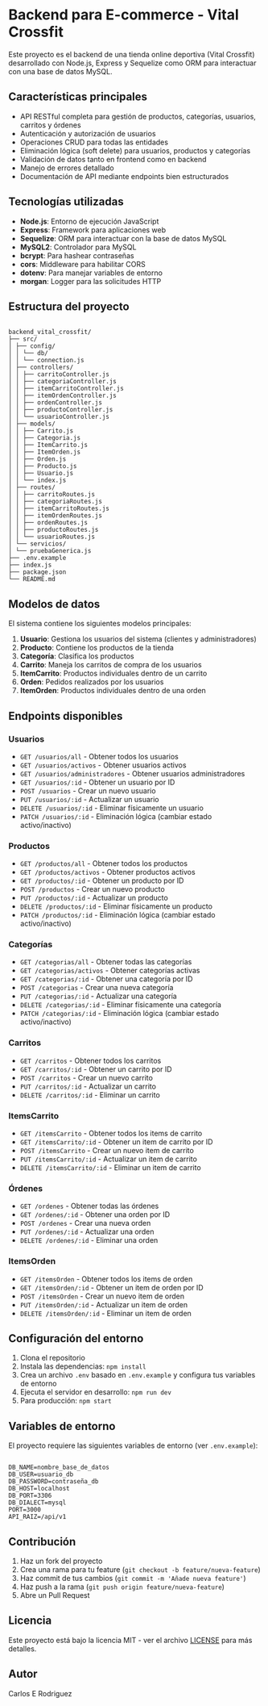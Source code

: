 # Backend para E-commerce - Vital Crossfit

Este proyecto es el backend de una tienda online deportiva (Vital Crossfit) desarrollado con Node.js, Express y Sequelize como ORM para interactuar con una base de datos MySQL.

## Características principales

- API RESTful completa para gestión de productos, categorías, usuarios, carritos y órdenes
- Autenticación y autorización de usuarios
- Operaciones CRUD para todas las entidades
- Eliminación lógica (soft delete) para usuarios, productos y categorías
- Validación de datos tanto en frontend como en backend
- Manejo de errores detallado
- Documentación de API mediante endpoints bien estructurados

## Tecnologías utilizadas

- **Node.js**: Entorno de ejecución JavaScript
- **Express**: Framework para aplicaciones web
- **Sequelize**: ORM para interactuar con la base de datos MySQL
- **MySQL2**: Controlador para MySQL
- **bcrypt**: Para hashear contraseñas
- **cors**: Middleware para habilitar CORS
- **dotenv**: Para manejar variables de entorno
- **morgan**: Logger para las solicitudes HTTP

## Estructura del proyecto

```

backend_vital_crossfit/
├── src/
│ ├── config/
│ │ └── db/
│ │ └── connection.js
│ ├── controllers/
│ │ ├── carritoController.js
│ │ ├── categoriaController.js
│ │ ├── itemCarritoController.js
│ │ ├── itemOrdenController.js
│ │ ├── ordenController.js
│ │ ├── productoController.js
│ │ └── usuarioController.js
│ ├── models/
│ │ ├── Carrito.js
│ │ ├── Categoria.js
│ │ ├── ItemCarrito.js
│ │ ├── ItemOrden.js
│ │ ├── Orden.js
│ │ ├── Producto.js
│ │ ├── Usuario.js
│ │ └── index.js
│ ├── routes/
│ │ ├── carritoRoutes.js
│ │ ├── categoriaRoutes.js
│ │ ├── itemCarritoRoutes.js
│ │ ├── itemOrdenRoutes.js
│ │ ├── ordenRoutes.js
│ │ ├── productoRoutes.js
│ │ └── usuarioRoutes.js
│ └── servicios/
│ └── pruebaGenerica.js
├── .env.example
├── index.js
├── package.json
└── README.md

```

## Modelos de datos

El sistema contiene los siguientes modelos principales:

1. **Usuario**: Gestiona los usuarios del sistema (clientes y administradores)
2. **Producto**: Contiene los productos de la tienda
3. **Categoría**: Clasifica los productos
4. **Carrito**: Maneja los carritos de compra de los usuarios
5. **ItemCarrito**: Productos individuales dentro de un carrito
6. **Orden**: Pedidos realizados por los usuarios
7. **ItemOrden**: Productos individuales dentro de una orden

## Endpoints disponibles

### Usuarios

- `GET /usuarios/all` - Obtener todos los usuarios
- `GET /usuarios/activos` - Obtener usuarios activos
- `GET /usuarios/administradores` - Obtener usuarios administradores
- `GET /usuarios/:id` - Obtener un usuario por ID
- `POST /usuarios` - Crear un nuevo usuario
- `PUT /usuarios/:id` - Actualizar un usuario
- `DELETE /usuarios/:id` - Eliminar físicamente un usuario
- `PATCH /usuarios/:id` - Eliminación lógica (cambiar estado activo/inactivo)

### Productos

- `GET /productos/all` - Obtener todos los productos
- `GET /productos/activos` - Obtener productos activos
- `GET /productos/:id` - Obtener un producto por ID
- `POST /productos` - Crear un nuevo producto
- `PUT /productos/:id` - Actualizar un producto
- `DELETE /productos/:id` - Eliminar físicamente un producto
- `PATCH /productos/:id` - Eliminación lógica (cambiar estado activo/inactivo)

### Categorías

- `GET /categorias/all` - Obtener todas las categorías
- `GET /categorias/activos` - Obtener categorías activas
- `GET /categorias/:id` - Obtener una categoría por ID
- `POST /categorias` - Crear una nueva categoría
- `PUT /categorias/:id` - Actualizar una categoría
- `DELETE /categorias/:id` - Eliminar físicamente una categoría
- `PATCH /categorias/:id` - Eliminación lógica (cambiar estado activo/inactivo)

### Carritos

- `GET /carritos` - Obtener todos los carritos
- `GET /carritos/:id` - Obtener un carrito por ID
- `POST /carritos` - Crear un nuevo carrito
- `PUT /carritos/:id` - Actualizar un carrito
- `DELETE /carritos/:id` - Eliminar un carrito

### ItemsCarrito

- `GET /itemsCarrito` - Obtener todos los items de carrito
- `GET /itemsCarrito/:id` - Obtener un item de carrito por ID
- `POST /itemsCarrito` - Crear un nuevo item de carrito
- `PUT /itemsCarrito/:id` - Actualizar un item de carrito
- `DELETE /itemsCarrito/:id` - Eliminar un item de carrito

### Órdenes

- `GET /ordenes` - Obtener todas las órdenes
- `GET /ordenes/:id` - Obtener una orden por ID
- `POST /ordenes` - Crear una nueva orden
- `PUT /ordenes/:id` - Actualizar una orden
- `DELETE /ordenes/:id` - Eliminar una orden

### ItemsOrden

- `GET /itemsOrden` - Obtener todos los items de orden
- `GET /itemsOrden/:id` - Obtener un item de orden por ID
- `POST /itemsOrden` - Crear un nuevo item de orden
- `PUT /itemsOrden/:id` - Actualizar un item de orden
- `DELETE /itemsOrden/:id` - Eliminar un item de orden

## Configuración del entorno

1. Clona el repositorio
2. Instala las dependencias: `npm install`
3. Crea un archivo `.env` basado en `.env.example` y configura tus variables de entorno
4. Ejecuta el servidor en desarrollo: `npm run dev`
5. Para producción: `npm start`

## Variables de entorno

El proyecto requiere las siguientes variables de entorno (ver `.env.example`):

```

DB_NAME=nombre_base_de_datos
DB_USER=usuario_db
DB_PASSWORD=contraseña_db
DB_HOST=localhost
DB_PORT=3306
DB_DIALECT=mysql
PORT=3000
API_RAIZ=/api/v1

```

## Contribución

1. Haz un fork del proyecto
2. Crea una rama para tu feature (`git checkout -b feature/nueva-feature`)
3. Haz commit de tus cambios (`git commit -m 'Añade nueva feature'`)
4. Haz push a la rama (`git push origin feature/nueva-feature`)
5. Abre un Pull Request

## Licencia

Este proyecto está bajo la licencia MIT - ver el archivo [LICENSE](LICENSE) para más detalles.

## Autor

Carlos E Rodriguez
